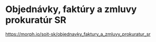 Objednávky, faktúry a zmluvy prokuratúr SR
=========================================

https://morph.io/soit-sk/objednavky_faktury_a_zmluvy_prokuratur_sr
